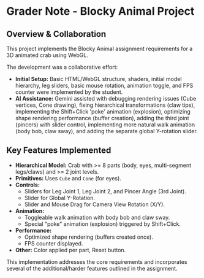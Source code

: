 # Grader Note - Blocky Animal Project

## Overview & Collaboration

This project implements the Blocky Animal assignment requirements for a 3D animated crab using WebGL.

The development was a collaborative effort:
* **Initial Setup:** Basic HTML/WebGL structure, shaders, initial model hierarchy, leg sliders, basic mouse rotation, animation toggle, and FPS counter were implemented by the student.
* **AI Assistance:** Gemini assisted with debugging rendering issues (Cube vertices, Cone drawing), fixing hierarchical transformations (claw tips), implementing the Shift+Click 'poke' animation (explosion), optimizing shape rendering performance (buffer creation), adding the third joint (pincers) with slider control, implementing more natural walk animation (body bob, claw sway), and adding the separate global Y-rotation slider.

## Key Features Implemented

* **Hierarchical Model:** Crab with >= 8 parts (body, eyes, multi-segment legs/claws) and >= 2 joint levels.
* **Primitives:** Uses `Cube` and `Cone` (for eyes).
* **Controls:**
    * Sliders for Leg Joint 1, Leg Joint 2, and Pincer Angle (3rd Joint).
    * Slider for Global Y-Rotation.
    * Slider and Mouse Drag for Camera View Rotation (X/Y).
* **Animation:**
    * Toggleable walk animation with body bob and claw sway.
    * Special "poke" animation (explosion) triggered by Shift+Click.
* **Performance:**
    * Optimized shape rendering (buffers created once).
    * FPS counter displayed.
* **Other:** Color applied per part, Reset button.

This implementation addresses the core requirements and incorporates several of the additional/harder features outlined in the assignment.
